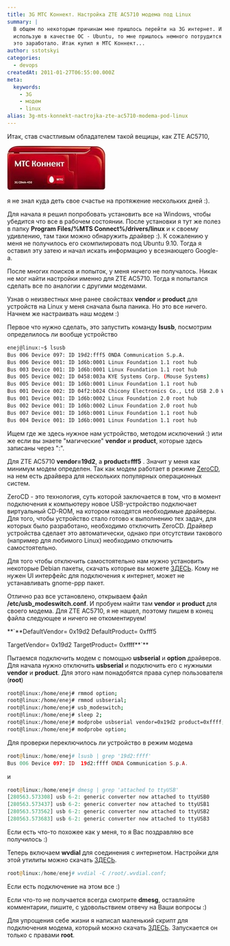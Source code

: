 ```yaml
---
title: 3G МТС Коннект. Наcтройка ZTE AC5710 модема под Linux
summary: |
  В общем по некоторым причинам мне пришлось перейти на 3G интернет. И так как я
  использую в качестве ОС - Ubuntu, то мне пришлось немного потрудится чтобы все
  это заработало. Итак купил я МТС Коннект...
author: sstotskyi
categories:
  - devops
createdAt: 2011-01-27T06:55:00.000Z
meta:
  keywords:
    - 3G
    - модем
    - linux
alias: 3g-mts-konnekt-nactrojka-zte-ac5710-modema-pod-linux
---
```


Итак, став счастливым обладателем такой вещицы, как ZTE AC5710,

![images](./fd6c34df85aeef542dc1e0c043f69352.jpeg)

я не знал куда деть свое счастье на протяжение нескольких дней :).

Для начала я решил попробовать установить все на Windows, чтобы убедится что все в рабочем состоянии. После установки я тут же полез в папку **Program Files/%MTS Connect%/drivers/linux** и к своему удивлению, там таки можно обнаружить драйвер :). К сожалению у меня не получилось его скомпилировать под Ubuntu 9.10. Тогда я оставил эту затею и начал искать информацию у всезнающего Google-а.

После многих поисков и попыток, у меня ничего не получалось. Никак не мог найти настройки именно для ZTE AC5710. Тогда я попытался сделать все по аналогии с другими модемами.

Узнав о неизвестных мне ранее свойствах **vendor** и **product** для устройств на Linux у меня сначала была паника. Но это все ничего. Начнем же настраивать наш модем :)

Первое что нужно сделать, это запустить команду **lsusb**, посмотрим определилось ли вообще устройство

```bash
enej@linux:~$ lsusb
Bus 006 Device 097: ID 19d2:fff5 ONDA Communication S.p.A.
Bus 006 Device 001: ID 1d6b:0001 Linux Foundation 1.1 root hub
Bus 003 Device 001: ID 1d6b:0001 Linux Foundation 1.1 root hub
Bus 005 Device 002: ID 0458:003a KYE Systems Corp. (Mouse Systems)
Bus 005 Device 001: ID 1d6b:0001 Linux Foundation 1.1 root hub
Bus 001 Device 002: ID 04f2:b024 Chicony Electronics Co., Ltd USB 2.0 Webcam
Bus 001 Device 001: ID 1d6b:0002 Linux Foundation 2.0 root hub
Bus 002 Device 001: ID 1d6b:0002 Linux Foundation 2.0 root hub
Bus 007 Device 001: ID 1d6b:0001 Linux Foundation 1.1 root hub
Bus 004 Device 001: ID 1d6b:0001 Linux Foundation 1.1 root hub
```

Ищем где же здесь нужное нам устройство, методом исключений :) или же если вы знаете "магические" **vendor** и **product**, которые здесь записаны через ":".

Для ZTE AC5710 **vendor=19d2**, а **product=fff5** . Значит у меня как минимум модем определен. Так как модем работает в режиме [ZeroCD](http://wiki.vectormm.net/index.php/ZeroCD "zerocd zte ac5710"), на нем есть драйвера для нескольких популярных операционных систем.

ZeroCD - это технология, суть которой заключается в том, что в момент подключения к компьютеру новое USB-устройство подключает виртуальный CD-ROM, на котором находятся необходимые драйверы. Для того, чтобы устройство стало готово к выполнению тех задач, для которых было разработано, необходимо отключить ZeroCD. Драйвер устройства сделает это автоматически, однако при отсутствии такового (например для любимого Linux) необходимо отключить самостоятельно.

Для того чтобы отключить самостоятельно нам нужно установить некоторые Debian пакеты, скачать которые вы можете [ЗДЕСЬ](./modem.utils.tar.bz2). Кому не нужен UI интерфейс для подключения к интернет, может не устанавливать gnome-ppp пакет.

Отлично раз все установлено, открываем файл **/etc/usb\_modeswitch.conf**. И пробуем найти там **vendor** и **product** для своего модема. Для ZTE AC5710, я не нашел, поэтому пишем в конец файла следующее и ничего не откоментируем!

**`**DefaultVendor=  0x19d2
DefaultProduct= 0xfff5

TargetVendor=   0x19d2
TargetProduct=  0xffff**`**

Пытаемся подключить модем с помощью **usbserial** и **option** драйверов. Для начала нужно отключить **usbserial** и подключить его с нужными **vendor** и **product**. Для этого нам понадобятся права супер пользователя (**root**)

```bash
root@linux:/home/enej# rmmod option;
root@linux:/home/enej# rmmod usbserial;
root@linux:/home/enej# usb_modeswitch;
root@linux:/home/enej# sleep 2;
root@linux:/home/enej# modprobe usbserial vendor=0x19d2 product=0xffff;
root@linux:/home/enej# modprobe option;
```

Для проверки переключилось ли устройство в режим модема

```php
root@linux:/home/enej# lsusb | grep '19d2:ffff'
Bus 006 Device 097: ID  19d2:ffff ONDA Communication S.p.A.
```

и

```php
root@linux:/home/enej# dmesg | grep 'attached to ttyUSB'
[280563.573308] usb 6-2: generic converter now attached to ttyUSB0
[280563.573437] usb 6-2: generic converter now attached to ttyUSB1
[280563.573562] usb 6-2: generic converter now attached to ttyUSB2
[280563.573683] usb 6-2: generic converter now attached to ttyUSB3
```

Если есть что-то похожее как у меня, то я Вас поздравляю все получилось :)

Теперь включаем **wvdial** для соединения с интернетом. Настройки для этой утилиты можно скачать [ЗДЕСЬ](./wvdial.zip).

```php
root@linux:/home/enej# wvdial -C /root/.wvdial.conf;
```

Если есть подключение на этом все :)

Если что-то не получается всегда смотрите **dmesg**, оставляйте комментарии, пишите, с удовольствием отвечу на Ваши вопросы :)

Для упрощения себе жизни я написал маленький скрипт для подключения модема, который можно скачать [ЗДЕСЬ](./enable_modem.sh). Запускается он только с правами **root**.
